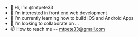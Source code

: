 - 👋 Hi, I’m @mtpete33
- 👀 I’m interested in front end web development
- 🌱 I’m currently learning how to build iOS and Android Apps
- 💞️ I’m looking to collaborate on ...
- 📫 How to reach me -- mtpete33@gmail.com

<!---
mtpete33/mtpete33 is a ✨ special ✨ repository because its `README.md` (this file) appears on your GitHub profile.
You can click the Preview link to take a look at your changes.
--->
